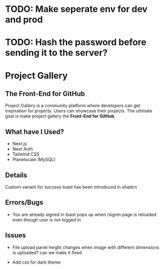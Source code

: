 # TODO: Make seperate env for dev and prod
# TODO: Hash the password before sending it to the server?


# Project Gallery

## The Front-End for GitHub

Project Gallery is a community platform where developers can get inspiration for projects. Users can showcase their projects. The ultimate goal is make project gallery the **Front-End for GitHub**.

<!-- Why did you develop it, what was your motivation? -->
<!-- What problem does it solve? -->
<!-- What makes your project stand out? -->

## What have I Used?

<!-- ## Tech Stack -->

- Next.js
- Next Auth
- Tailwind CSS
- Planetscale (MySQL)
<!-- APIS I used -->

<!-- https://dev.to/yuridevat/how-to-create-a-good-readmemd-file-4pa2 -->

## Details

Custom variant for success toast has been introduced in shadcn

## Errors/Bugs

- You are already signed in toast pops up when /signin page is reloaded even though user is not logged in

## Issues

- File upload panel height changes when image with different dimensions is uploaded? can we make it fixed

- Add css for dark theme

